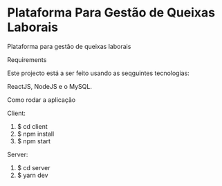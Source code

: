 # Plataforma Para Gestão de Queixas Laborais
Plataforma para gestão de queixas laborais

Requirements

Este projecto está a ser feito usando as seqguintes tecnologias:

ReactJS, NodeJS e o MySQL.

Como rodar a aplicação

Client:
1. $ cd client
2. $ npm install
3. $ npm start

Server:
1. $ cd server
2. $ yarn dev



